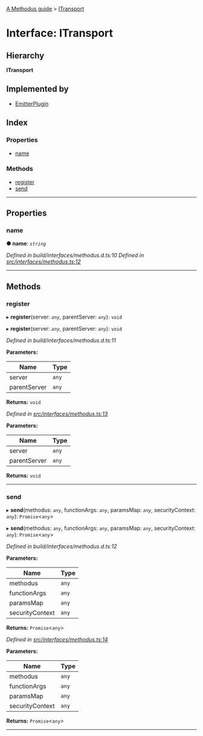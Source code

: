 [A Methodus guide](../README.md) > [ITransport](../interfaces/itransport.md)

# Interface: ITransport

## Hierarchy

**ITransport**

## Implemented by

* [EmitterPlugin](../classes/emitterplugin.md)

## Index

### Properties

* [name](itransport.md#name)

### Methods

* [register](itransport.md#register)
* [send](itransport.md#send)

---

## Properties

<a id="name"></a>

###  name

**● name**: *`string`*

*Defined in build/interfaces/methodus.d.ts:10*
*Defined in [src/interfaces/methodus.ts:12](https://github.com/nodulusteam/methodus.dev/blob/9494017/src/interfaces/methodus.ts#L12)*

___

## Methods

<a id="register"></a>

###  register

▸ **register**(server: *`any`*, parentServer: *`any`*): `void`

▸ **register**(server: *`any`*, parentServer: *`any`*): `void`

*Defined in build/interfaces/methodus.d.ts:11*

**Parameters:**

| Name | Type |
| ------ | ------ |
| server | `any` |
| parentServer | `any` |

**Returns:** `void`

*Defined in [src/interfaces/methodus.ts:13](https://github.com/nodulusteam/methodus.dev/blob/9494017/src/interfaces/methodus.ts#L13)*

**Parameters:**

| Name | Type |
| ------ | ------ |
| server | `any` |
| parentServer | `any` |

**Returns:** `void`

___
<a id="send"></a>

###  send

▸ **send**(methodus: *`any`*, functionArgs: *`any`*, paramsMap: *`any`*, securityContext: *`any`*): `Promise`<`any`>

▸ **send**(methodus: *`any`*, functionArgs: *`any`*, paramsMap: *`any`*, securityContext: *`any`*): `Promise`<`any`>

*Defined in build/interfaces/methodus.d.ts:12*

**Parameters:**

| Name | Type |
| ------ | ------ |
| methodus | `any` |
| functionArgs | `any` |
| paramsMap | `any` |
| securityContext | `any` |

**Returns:** `Promise`<`any`>

*Defined in [src/interfaces/methodus.ts:14](https://github.com/nodulusteam/methodus.dev/blob/9494017/src/interfaces/methodus.ts#L14)*

**Parameters:**

| Name | Type |
| ------ | ------ |
| methodus | `any` |
| functionArgs | `any` |
| paramsMap | `any` |
| securityContext | `any` |

**Returns:** `Promise`<`any`>

___

